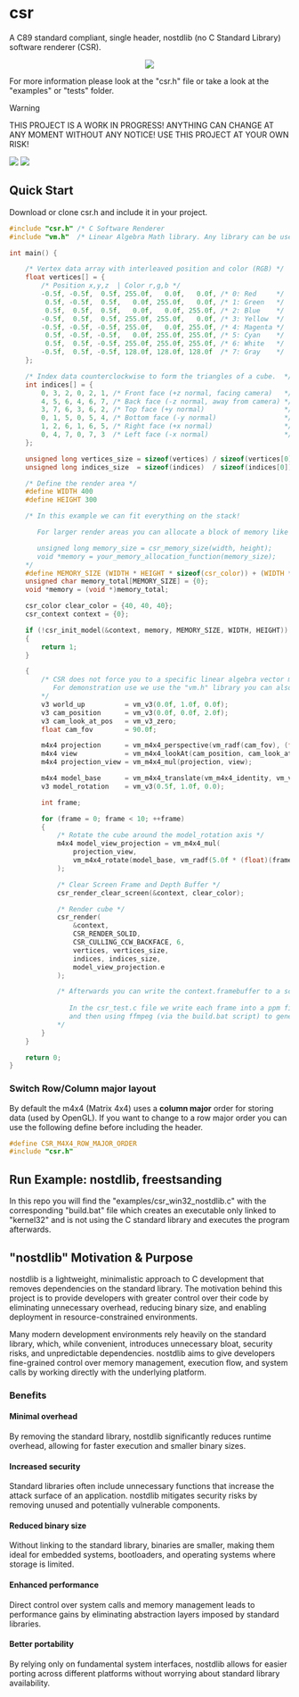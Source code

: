 # csr
A C89 standard compliant, single header, nostdlib (no C Standard Library) software renderer (CSR).

<p align="center">
<a href="https://github.com/nickscha/csr"><img src="assets/csr.png"></a>
</p>

For more information please look at the "csr.h" file or take a look at the "examples" or "tests" folder.

> [!WARNING]
> THIS PROJECT IS A WORK IN PROGRESS! ANYTHING CAN CHANGE AT ANY MOMENT WITHOUT ANY NOTICE! USE THIS PROJECT AT YOUR OWN RISK!

<a href="https://github.com/nickscha/csr"><img src="assets/csr_voxel_head.gif"></a>
<a href="https://github.com/nickscha/csr"><img src="assets/csr.gif"></a>

## Quick Start

Download or clone csr.h and include it in your project.

```C
#include "csr.h" /* C Software Renderer                                  */
#include "vm.h"  /* Linear Algebra Math library. Any library can be used */

int main() {

    /* Vertex data array with interleaved position and color (RGB) */
    float vertices[] = {
        /* Position x,y,z  | Color r,g,b */
        -0.5f, -0.5f,  0.5f, 255.0f,   0.0f,   0.0f, /* 0: Red     */
         0.5f, -0.5f,  0.5f,   0.0f, 255.0f,   0.0f, /* 1: Green   */
         0.5f,  0.5f,  0.5f,   0.0f,   0.0f, 255.0f, /* 2: Blue    */
        -0.5f,  0.5f,  0.5f, 255.0f, 255.0f,   0.0f, /* 3: Yellow  */
        -0.5f, -0.5f, -0.5f, 255.0f,   0.0f, 255.0f, /* 4: Magenta */
         0.5f, -0.5f, -0.5f,   0.0f, 255.0f, 255.0f, /* 5: Cyan    */
         0.5f,  0.5f, -0.5f, 255.0f, 255.0f, 255.0f, /* 6: White   */
        -0.5f,  0.5f, -0.5f, 128.0f, 128.0f, 128.0f  /* 7: Gray    */
    };

    /* Index data counterclockwise to form the triangles of a cube.  */
    int indices[] = {
        0, 3, 2, 0, 2, 1, /* Front face (+z normal, facing camera)   */
        4, 5, 6, 4, 6, 7, /* Back face (-z normal, away from camera) */
        3, 7, 6, 3, 6, 2, /* Top face (+y normal)                    */
        0, 1, 5, 0, 5, 4, /* Bottom face (-y normal)                 */
        1, 2, 6, 1, 6, 5, /* Right face (+x normal)                  */
        0, 4, 7, 0, 7, 3  /* Left face (-x normal)                   */
    };

    unsigned long vertices_size = sizeof(vertices) / sizeof(vertices[0]);
    unsigned long indices_size  = sizeof(indices)  / sizeof(indices[0]);

    /* Define the render area */
    #define WIDTH 400
    #define HEIGHT 300

    /* In this example we can fit everything on the stack! 

       For larger render areas you can allocate a block of memory like this:

       unsigned long memory_size = csr_memory_size(width, height);
       void *memory = your_memory_allocation_function(memory_size);
    */
    #define MEMORY_SIZE (WIDTH * HEIGHT * sizeof(csr_color)) + (WIDTH * HEIGHT * sizeof(float))
    unsigned char memory_total[MEMORY_SIZE] = {0};
    void *memory = (void *)memory_total;

    csr_color clear_color = {40, 40, 40};
    csr_context context = {0};

    if (!csr_init_model(&context, memory, MEMORY_SIZE, WIDTH, HEIGHT))
    {
        return 1;
    }

    {
        /* CSR does not force you to a specific linear algebra vector math library!
           For demonstration use we use the "vm.h" library you can also find in the tests folder.
        */
        v3 world_up          = vm_v3(0.0f, 1.0f, 0.0f);
        v3 cam_position      = vm_v3(0.0f, 0.0f, 2.0f);
        v3 cam_look_at_pos   = vm_v3_zero;
        float cam_fov        = 90.0f;

        m4x4 projection      = vm_m4x4_perspective(vm_radf(cam_fov), (float)context.width / (float)context.height, 0.1f, 1000.0f);
        m4x4 view            = vm_m4x4_lookAt(cam_position, cam_look_at_pos, world_up);
        m4x4 projection_view = vm_m4x4_mul(projection, view);

        m4x4 model_base      = vm_m4x4_translate(vm_m4x4_identity, vm_v3_zero);
        v3 model_rotation    = vm_v3(0.5f, 1.0f, 0.0);

        int frame;

        for (frame = 0; frame < 10; ++frame)
        {   
            /* Rotate the cube around the model_rotation axis */
            m4x4 model_view_projection = vm_m4x4_mul(
                projection_view, 
                vm_m4x4_rotate(model_base, vm_radf(5.0f * (float)(frame + 1)), model_rotation)
            );

            /* Clear Screen Frame and Depth Buffer */
            csr_render_clear_screen(&context, clear_color);                                                                   

            /* Render cube */ 
            csr_render(
                &context, 
                CSR_RENDER_SOLID, 
                CSR_CULLING_CCW_BACKFACE, 6, 
                vertices, vertices_size, 
                indices, indices_size, 
                model_view_projection.e
            );

            /* Afterwards you can write the context.framebuffer to a screen or write to a file (like ppm format).
            
               In the csr_test.c file we write each frame into a ppm file
               and then using ffmpeg (via the build.bat script) to generate a mp4 and gif file.
            */
        }
    }

    return 0;
}
```

### Switch Row/Column major layout
By default the m4x4 (Matrix 4x4) uses a **column major** order for storing data (used by OpenGL).
If you want to change to a row major order you can use the following define before including the header.

```C
#define CSR_M4X4_ROW_MAJOR_ORDER
#include "csr.h"
```

## Run Example: nostdlib, freestsanding

In this repo you will find the "examples/csr_win32_nostdlib.c" with the corresponding "build.bat" file which
creates an executable only linked to "kernel32" and is not using the C standard library and executes the program afterwards.

## "nostdlib" Motivation & Purpose

nostdlib is a lightweight, minimalistic approach to C development that removes dependencies on the standard library. The motivation behind this project is to provide developers with greater control over their code by eliminating unnecessary overhead, reducing binary size, and enabling deployment in resource-constrained environments.

Many modern development environments rely heavily on the standard library, which, while convenient, introduces unnecessary bloat, security risks, and unpredictable dependencies. nostdlib aims to give developers fine-grained control over memory management, execution flow, and system calls by working directly with the underlying platform.

### Benefits

#### Minimal overhead
By removing the standard library, nostdlib significantly reduces runtime overhead, allowing for faster execution and smaller binary sizes.

#### Increased security
Standard libraries often include unnecessary functions that increase the attack surface of an application. nostdlib mitigates security risks by removing unused and potentially vulnerable components.

#### Reduced binary size
Without linking to the standard library, binaries are smaller, making them ideal for embedded systems, bootloaders, and operating systems where storage is limited.

#### Enhanced performance
Direct control over system calls and memory management leads to performance gains by eliminating abstraction layers imposed by standard libraries.

#### Better portability
By relying only on fundamental system interfaces, nostdlib allows for easier porting across different platforms without worrying about standard library availability.

